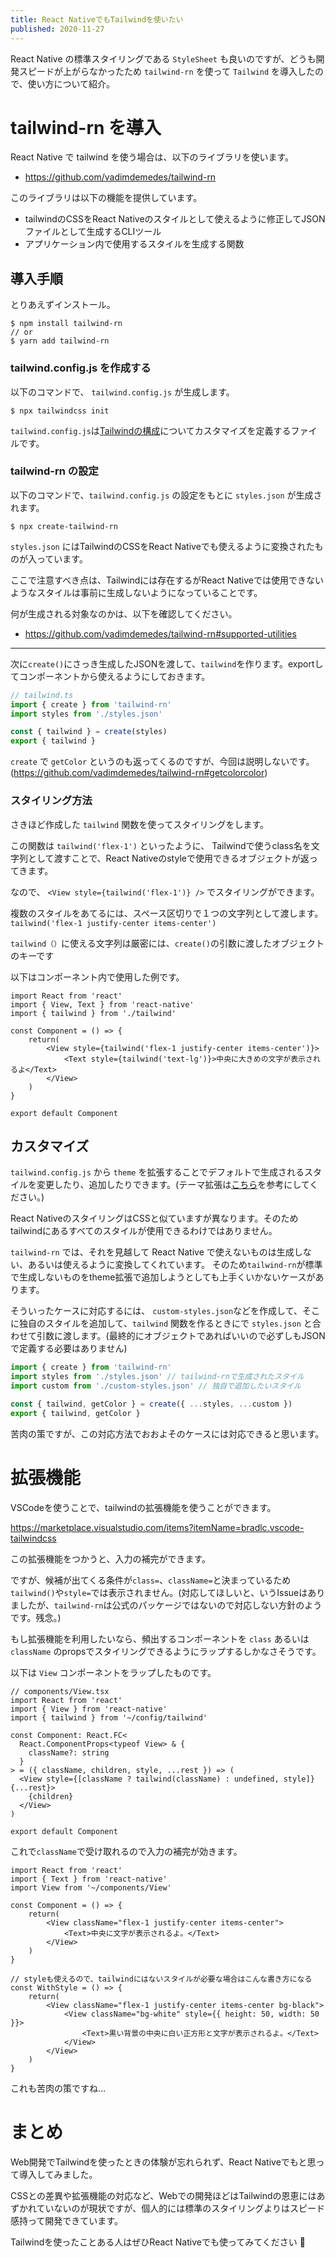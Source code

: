 ```yaml
---
title: React NativeでもTailwindを使いたい
published: 2020-11-27
---
```


React Native の標準スタイリングである `StyleSheet` も良いのですが、どうも開発スピードが上がらなかったため `tailwind-rn` を使って `Tailwind` を導入したので、使い方について紹介。

# tailwind-rn を導入

React Native で tailwind を使う場合は、以下のライブラリを使います。

- https://github.com/vadimdemedes/tailwind-rn

このライブラリは以下の機能を提供しています。
- tailwindのCSSをReact Nativeのスタイルとして使えるように修正してJSONファイルとして生成するCLIツール
- アプリケーション内で使用するスタイルを生成する関数

## 導入手順

とりあえずインストール。

```shell
$ npm install tailwind-rn
// or
$ yarn add tailwind-rn
```

### tailwind.config.js を作成する

以下のコマンドで、 `tailwind.config.js` が生成します。

```shell
$ npx tailwindcss init
```

`tailwind.config.js`は[Tailwindの構成](https://tailwindcss.com/docs/configuration)についてカスタマイズを定義するファイルです。

### tailwind-rn の設定

以下のコマンドで、`tailwind.config.js` の設定をもとに `styles.json` が生成されます。

```shell
$ npx create-tailwind-rn
```
`styles.json` にはTailwindのCSSをReact Nativeでも使えるように変換されたものが入っています。

ここで注意すべき点は、Tailwindには存在するがReact Nativeでは使用できないようなスタイルは事前に生成しないようになっていることです。

何が生成される対象なのかは、以下を確認してください。
- https://github.com/vadimdemedes/tailwind-rn#supported-utilities

---

次に`create()`にさっき生成したJSONを渡して、`tailwind`を作ります。exportしてコンポーネントから使えるようにしておきます。

```typescript
// tailwind.ts
import { create } from 'tailwind-rn'
import styles from './styles.json'

const { tailwind } = create(styles)
export { tailwind }
```

`create` で `getColor` というのも返ってくるのですが、今回は説明しないです。(https://github.com/vadimdemedes/tailwind-rn#getcolorcolor)


### スタイリング方法

さきほど作成した `tailwind` 関数を使ってスタイリングをします。

この関数は `tailwind('flex-1')` といったように、 Tailwindで使うclass名を文字列として渡すことで、React Nativeのstyleで使用できるオブジェクトが返ってきます。

なので、 `<View style={tailwind('flex-1')} />` でスタイリングができます。

複数のスタイルをあてるには、スペース区切りで１つの文字列として渡します。
`tailwind('flex-1 justify-center items-center')` 

`tailwind（）`に使える文字列は厳密には、`create()`の引数に渡したオブジェクトのキーです

以下はコンポーネント内で使用した例です。

```tsx
import React from 'react'
import { View, Text } from 'react-native'
import { tailwind } from './tailwind'

const Component = () => {
    return(
        <View style={tailwind('flex-1 justify-center items-center')}>
            <Text style={tailwind('text-lg')}>中央に大きめの文字が表示されるよ</Text>
        </View>
    )
}

export default Component
```

## カスタマイズ

`tailwind.config.js` から `theme` を拡張することでデフォルトで生成されるスタイルを変更したり、追加したりできます。(テーマ拡張は[こちら](https://tailwindcss.com/docs/theme)を参考にしてください。)

React NativeのスタイリングはCSSと似ていますが異なります。そのためtailwindにあるすべてのスタイルが使用できるわけではありません。

`tailwind-rn` では、それを見越して React Native で使えないものは生成しない、あるいは使えるように変換してくれています。
そのため`tailwind-rn`が標準で生成しないものをtheme拡張で追加しようとしても上手くいかないケースがあります。

そういったケースに対応するには、
`custom-styles.json`などを作成して、そこに独自のスタイルを追加して、`tailwind` 関数を作るときにで `styles.json` と合わせて引数に渡します。(最終的にオブジェクトであればいいので必ずしもJSONで定義する必要はありません)

```typescript
import { create } from 'tailwind-rn'
import styles from './styles.json' // tailwind-rnで生成されたスタイル
import custom from './custom-styles.json' // 独自で追加したいスタイル

const { tailwind, getColor } = create({ ...styles, ...custom })
export { tailwind, getColor }
```

苦肉の策ですが、この対応方法でおおよそのケースには対応できると思います。


# 拡張機能

VSCodeを使うことで、tailwindの拡張機能を使うことができます。

https://marketplace.visualstudio.com/items?itemName=bradlc.vscode-tailwindcss

この拡張機能をつかうと、入力の補完ができます。

ですが、候補が出てくる条件が`class=`、`className=`と決まっているため`tailwind()`や`style=`では表示されません。(対応してほしいと、いうIssueはありましたが、`tailwind-rn`は公式のパッケージではないので対応しない方針のようです。残念。)

もし拡張機能を利用したいなら、頻出するコンポーネントを `class` あるいは `className` のpropsでスタイリングできるようにラップするしかなさそうです。

以下は `View` コンポーネントをラップしたものです。

```tsx
// components/View.tsx
import React from 'react'
import { View } from 'react-native'
import { tailwind } from '~/config/tailwind'

const Component: React.FC<
  React.ComponentProps<typeof View> & {
    className?: string
  }
> = ({ className, children, style, ...rest }) => (
  <View style={[className ? tailwind(className) : undefined, style]} {...rest}>
    {children}
  </View>
)

export default Component
```

これで`className`で受け取れるので入力の補完が効きます。

```tsx
import React from 'react'
import { Text } from 'react-native'
import View from '~/components/View'

const Component = () => {
    return(
        <View className="flex-1 justify-center items-center">
            <Text>中央に文字が表示されるよ。</Text>
        </View>
    )
}

// styleも使えるので、tailwindにはないスタイルが必要な場合はこんな書き方になる
const WithStyle = () => {
    return(
        <View className="flex-1 justify-center items-center bg-black">
            <View className="bg-white" style={{ height: 50, width: 50 }}>
                <Text>黒い背景の中央に白い正方形と文字が表示されるよ。</Text>
            </View>
        </View>
    )
}

```

これも苦肉の策ですね…

# まとめ

Web開発でTailwindを使ったときの体験が忘れられず、React Nativeでもと思って導入してみました。

CSSとの差異や拡張機能の対応など、Webでの開発ほどはTailwindの恩恵にはあずかれていないのが現状ですが、個人的には標準のスタイリングよりはスピード感持って開発できています。

Tailwindを使ったことある人はぜひReact Nativeでも使ってみてください 🙌